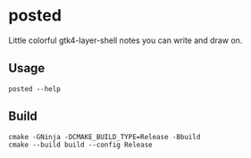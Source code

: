 # posted

Little colorful gtk4-layer-shell notes you can write and draw on.

## Usage

```
posted --help
```

## Build

```
cmake -GNinja -DCMAKE_BUILD_TYPE=Release -Bbuild
cmake --build build --config Release
```

